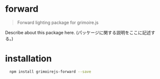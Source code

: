 # forward
> Forward lighting package for grimoire.js

Describe about this package here.
(パッケージに関する説明をここに記述する。)

# installation

```bash
  npm install grimoirejs-forward --save
```
